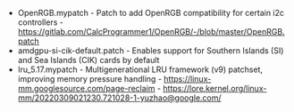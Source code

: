 - OpenRGB.mypatch - Patch to add OpenRGB compatibility for certain i2c controllers - https://gitlab.com/CalcProgrammer1/OpenRGB/-/blob/master/OpenRGB.patch
- amdgpu-si-cik-default.patch - Enables support for Southern Islands (SI) and Sea Islands (CIK) cards by default
- lru_5.17.mypatch - Multigenerational LRU framework (v9) patchset, improving memory pressure handling - https://linux-mm.googlesource.com/page-reclaim - https://lore.kernel.org/linux-mm/20220309021230.721028-1-yuzhao@google.com/
